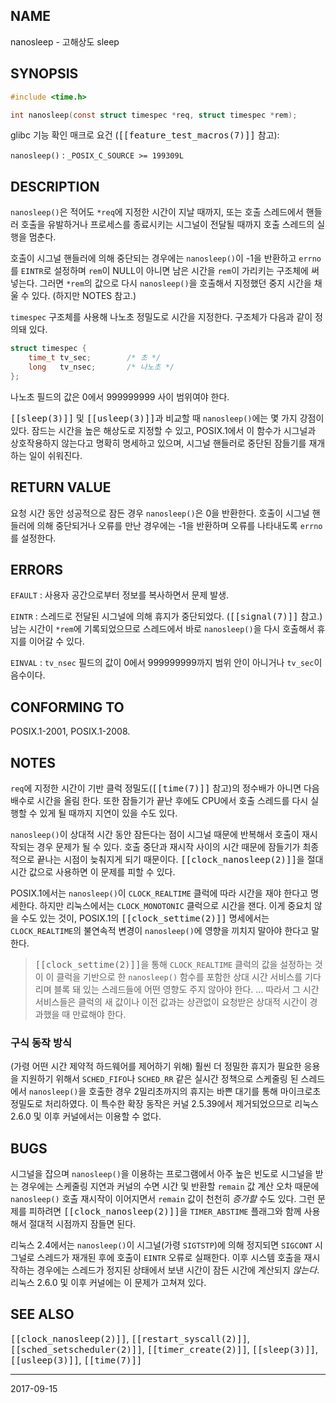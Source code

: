 ## NAME

nanosleep - 고해상도 sleep

## SYNOPSIS

```c
#include <time.h>

int nanosleep(const struct timespec *req, struct timespec *rem);
```

glibc 기능 확인 매크로 요건 (<tt>[[feature_test_macros(7)]]</tt> 참고):

`nanosleep()`
:   `_POSIX_C_SOURCE >= 199309L`

## DESCRIPTION

`nanosleep()`은 적어도 `*req`에 지정한 시간이 지날 때까지, 또는 호출 스레드에서 핸들러 호출을 유발하거나 프로세스를 종료시키는 시그널이 전달될 때까지 호출 스레드의 실행을 멈춘다.

호출이 시그널 핸들러에 의해 중단되는 경우에는 `nanosleep()`이 -1을 반환하고 `errno`를 `EINTR`로 설정하며 `rem`이 NULL이 아니면 남은 시간을 `rem`이 가리키는 구조체에 써 넣는다. 그러면 `*rem`의 값으로 다시 `nanosleep()`을 호출해서 지정했던 중지 시간을 채울 수 있다. (하지만 NOTES 참고.)

`timespec` 구조체를 사용해 나노초 정밀도로 시간을 지정한다. 구조체가 다음과 같이 정의돼 있다.

```c
struct timespec {
    time_t tv_sec;        /* 초 */
    long   tv_nsec;       /* 나노초 */
};
```

나노초 필드의 값은 0에서 999999999 사이 범위여야 한다.

<tt>[[sleep(3)]]</tt> 및 <tt>[[usleep(3)]]</tt>과 비교할 때 `nanosleep()`에는 몇 가지 강점이 있다. 잠드는 시간을 높은 해상도로 지정할 수 있고, POSIX.1에서 이 함수가 시그널과 상호작용하지 않는다고 명확히 명세하고 있으며, 시그널 핸들러로 중단된 잠들기를 재개하는 일이 쉬워진다.

## RETURN VALUE

요청 시간 동안 성공적으로 잠든 경우 `nanosleep()`은 0을 반환한다. 호출이 시그널 핸들러에 의해 중단되거나 오류를 만난 경우에는 -1을 반환하며 오류를 나타내도록 `errno`를 설정한다.

## ERRORS

`EFAULT`
:   사용자 공간으로부터 정보를 복사하면서 문제 발생.

`EINTR`
:   스레드로 전달된 시그널에 의해 휴지가 중단되었다. (<tt>[[signal(7)]]</tt> 참고.) 남는 시간이 `*rem`에 기록되었으므로 스레드에서 바로 `nanosleep()`을 다시 호출해서 휴지를 이어갈 수 있다.

`EINVAL`
:   `tv_nsec` 필드의 값이 0에서 999999999까지 범위 안이 아니거나 `tv_sec`이 음수이다.

## CONFORMING TO

POSIX.1-2001, POSIX.1-2008.

## NOTES

`req`에 지정한 시간이 기반 클럭 정밀도(<tt>[[time(7)]]</tt> 참고)의 정수배가 아니면 다음 배수로 시간을 올림 한다. 또한 잠들기가 끝난 후에도 CPU에서 호출 스레드를 다시 실행할 수 있게 될 때까지 지연이 있을 수도 있다.

`nanosleep()`이 상대적 시간 동안 잠든다는 점이 시그널 때문에 반복해서 호출이 재시작되는 경우 문제가 될 수 있다. 호출 중단과 재시작 사이의 시간 때문에 잠들기가 최종적으로 끝나는 시점이 늦춰지게 되기 때문이다. <tt>[[clock_nanosleep(2)]]</tt>을 절대 시간 값으로 사용하면 이 문제를 피할 수 있다.

POSIX.1에서는 `nanosleep()`이 `CLOCK_REALTIME` 클럭에 따라 시간을 재야 한다고 명세한다. 하지만 리눅스에서는 `CLOCK_MONOTONIC` 클럭으로 시간을 잰다. 이게 중요치 않을 수도 있는 것이, POSIX.1의 <tt>[[clock_settime(2)]]</tt> 명세에서는 `CLOCK_REALTIME`의 불연속적 변경이 `nanosleep()`에 영향을 끼치지 말아야 한다고 말한다.

> <tt>[[clock_settime(2)]]</tt>을 통해 `CLOCK_REALTIME` 클럭의 값을 설정하는 것이 이 클럭을 기반으로 한 `nanosleep()` 함수를 포함한 상대 시간 서비스를 기다리며 블록 돼 있는 스레드들에 어떤 영향도 주지 않아야 한다. ... 따라서 그 시간 서비스들은 클럭의 새 값이나 이전 값과는 상관없이 요청받은 상대적 시간이 경과했을 때 만료해야 한다.

### 구식 동작 방식

(가령 어떤 시간 제약적 하드웨어를 제어하기 위해) 훨씬 더 정밀한 휴지가 필요한 응용을 지원하기 위해서 `SCHED_FIFO`나 `SCHED_RR` 같은 실시간 정책으로 스케줄링 된 스레드에서 `nanosleep()`을 호출한 경우 2밀리초까지의 휴지는 바쁜 대기를 통해 마이크로초 정밀도로 처리하였다. 이 특수한 확장 동작은 커널 2.5.39에서 제거되었으므로 리눅스 2.6.0 및 이후 커널에서는 이용할 수 없다.

## BUGS

시그널을 잡으며 `nanosleep()`을 이용하는 프로그램에서 아주 높은 빈도로 시그널을 받는 경우에는 스케줄링 지연과 커널의 수면 시간 및 반환할 `remain` 값 계산 오차 때문에 `nanosleep()` 호출 재시작이 이어지면서 `remain` 값이 천천히 *증가할* 수도 있다. 그런 문제를 피하려면 <tt>[[clock_nanosleep(2)]]</tt>을 `TIMER_ABSTIME` 플래그와 함께 사용해서 절대적 시점까지 잠들면 된다.

리눅스 2.4에서는 `nanosleep()`이 시그널(가령 `SIGTSTP`)에 의해 정지되면 `SIGCONT` 시그널로 스레드가 재개된 후에 호출이 `EINTR` 오류로 실패한다. 이후 시스템 호출을 재시작하는 경우에는 스레드가 정지된 상태에서 보낸 시간이 잠든 시간에 계산되지 *않는다*. 리눅스 2.6.0 및 이후 커널에는 이 문제가 고쳐져 있다.

## SEE ALSO

<tt>[[clock_nanosleep(2)]]</tt>, <tt>[[restart_syscall(2)]]</tt>, <tt>[[sched_setscheduler(2)]]</tt>, <tt>[[timer_create(2)]]</tt>, <tt>[[sleep(3)]]</tt>, <tt>[[usleep(3)]]</tt>, <tt>[[time(7)]]</tt>

----

2017-09-15
